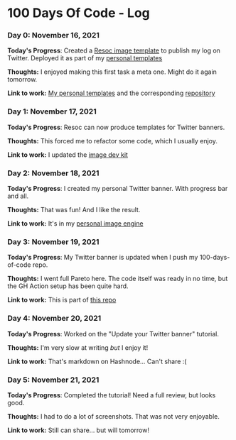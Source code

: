 # 100 Days Of Code - Log

### Day 0: November 16, 2021

**Today's Progress**: Created a [Resoc image template](https://www.npmjs.com/package/itdk) to publish my log on Twitter. Deployed it as part of my [personal templates](https://covers.philippebernard.dev/)

**Thoughts:** I enjoyed making this first task a meta one. Might do it again tomorrow.

**Link to work:** [My personal templates](https://covers.philippebernard.dev/) and the corresponding [repository](https://github.com/phbernard/philippe-personal-image-engine)


### Day 1: November 17, 2021

**Today's Progress**: Resoc can now produce templates for Twitter banners.

**Thoughts:** This forced me to refactor some code, which I usually enjoy.

**Link to work:** I updated the [image dev kit](https://www.npmjs.com/package/itdk)


### Day 2: November 18, 2021

**Today's Progress**: I created my personal Twitter banner. With progress bar and all.

**Thoughts:** That was fun! And I like the result.

**Link to work:** It's in my [personal image engine](https://github.com/phbernard/philippe-personal-image-engine)


### Day 3: November 19, 2021

**Today's Progress**: My Twitter banner is updated when I push my 100-days-of-code repo.

**Thoughts:** I went full Pareto here. The code itself was ready in no time, but the GH Action setup has been quite hard.

**Link to work:** This is part of [this repo](https://github.com/phbernard/100-days-of-code)


### Day 4: November 20, 2021

**Today's Progress**: Worked on the "Update your Twitter banner" tutorial.

**Thoughts:** I'm very slow at writing *but* I enjoy it!

**Link to work:** That's markdown on Hashnode... Can't share :(


### Day 5: November 21, 2021

**Today's Progress**: Completed the tutorial! Need a full review, but looks good.

**Thoughts:** I had to do a lot of screenshots. That was not very enjoyable.

**Link to work:** Still can share... but will tomorrow!
